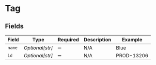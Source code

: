 # Tag


## Fields

| Field              | Type               | Required           | Description        | Example            |
| ------------------ | ------------------ | ------------------ | ------------------ | ------------------ |
| `name`             | *Optional[str]*    | :heavy_minus_sign: | N/A                | Blue               |
| `id`               | *Optional[str]*    | :heavy_minus_sign: | N/A                | PROD-13206         |